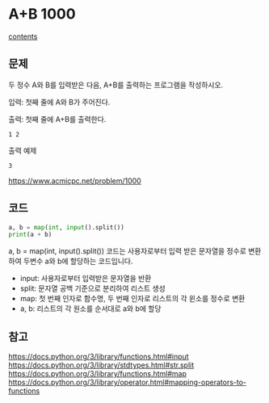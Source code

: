 # A+B  1000
[contents](../Baekjoon_Pyhon.md)
## 문제
두 정수 A와 B를 입력받은 다음, A+B를 출력하는 프로그램을 작성하시오.

입력: 첫째 줄에 A와 B가 주어진다.

출력: 첫째 줄에 A+B를 출력한다.

```
1 2
```
출력 예제
```
3
```
https://www.acmicpc.net/problem/1000

## 코드
```python
a, b = map(int, input().split())
print(a + b)
```
a, b = map(int, input().split()) 코드는 사용자로부터 입력 받은 문자열을 정수로 변환하여 두변수 a와 b에 할당하는 코드입니다.
- input: 사용자로부터 입력받은 문자열을 반환
- split: 문자열 공백 기준으로 분리하여 리스트 생성
- map: 첫 번째 인자로 함수명, 두 번째 인자로 리스트의 각 윈소를 정수로 변환
- a, b: 리스트의 각 원소를 순서대로 a와 b에 할당
## 참고
https://docs.python.org/3/library/functions.html#input  https://docs.python.org/3/library/stdtypes.html#str.split  https://docs.python.org/3/library/functions.html#map  https://docs.python.org/3/library/operator.html#mapping-operators-to-functions



